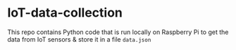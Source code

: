 # IoT-data-collection

This repo contains Python code that is run locally on Raspberry Pi to get the data from IoT sensors & store it in a file `data.json`
